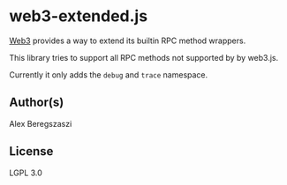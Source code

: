 # web3-extended.js

[Web3](https://github.com/ethereum/web3.js) provides a way to extend its builtin RPC method wrappers.

This library tries to support all RPC methods not supported by by web3.js.

Currently it only adds the `debug` and `trace` namespace.

## Author(s)

Alex Beregszaszi

## License

LGPL 3.0
